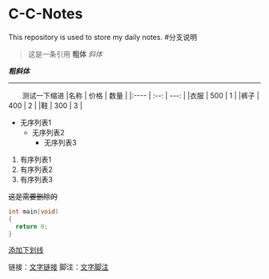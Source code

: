 # C-C-Notes
This repository is used to store my daily notes.
#分支说明
>这是一条引用
**粗体** *斜体*

___粗斜体___

*************

&#160; &#160; &#160; &#160;测试一下缩进
|名称    | 价格 | 数量  |
|:----  | :--: | ---: |
|衣服    | 500 |   1   |
|裤子    | 400 |   2   |
|鞋      | 300 |   3   |

+ 无序列表1
  * 无序列表2
    - 无序列表3

1. 有序列表1
2. 有序列表2
2. 有序列表3

~~这是需要删除的~~

```CPP
int main(void)
{
  return 0;
}
```
<u>添加下划线</u>

链接：[文字链接](链接)
脚注：[文字脚注](脚注解释"脚注名字")



